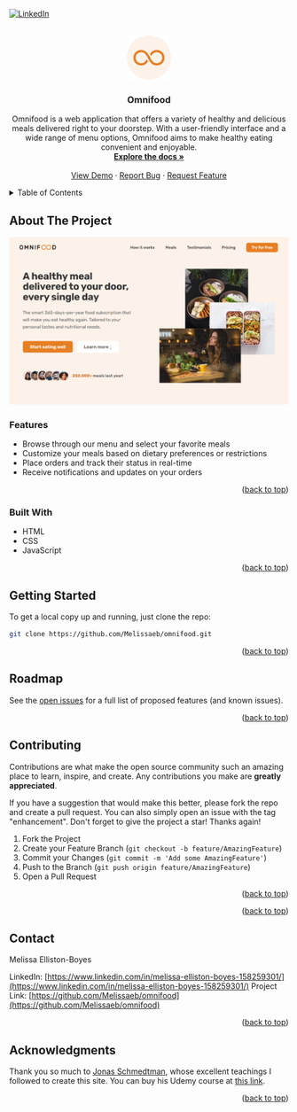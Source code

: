 <a name="readme-top"></a>

[![LinkedIn][linkedin-shield]][linkedin-url]

<!-- PROJECT LOGO -->
<br />
<div align="center">
  <a href="https://omnifood-melissaeb.netlify.app/">
    <img src="img/favicon-192.png" alt="Logo" width="80" height="80">
  </a>

<h3 align="center">Omnifood</h3>

  <p align="center">
    Omnifood is a web application that offers a variety of healthy and delicious meals delivered right to your doorstep. With a user-friendly interface and a wide range of menu options, Omnifood aims to make healthy eating convenient and enjoyable.
    <br />
    <a href="https://github.com/Melissaeb/omnifood"><strong>Explore the docs »</strong></a>
    <br />
    <br />
    <a href="https://omnifood-melissaeb.netlify.app/">View Demo</a>
    ·
    <a href="https://github.com/Melissaeb/omnifood/issues/new?labels=bug&template=bug-report---.md">Report Bug</a>
    ·
    <a href="https://github.com/Melissaeb/omnifood/issues/new?labels=enhancement&template=feature-request---.md">Request Feature</a>
  </p>
</div>

<!-- TABLE OF CONTENTS -->
<details>
  <summary>Table of Contents</summary>
  <ol>
    <li>
      <a href="#about-the-project">About The Project</a>
      <ul>
        <li><a href="#built-with">Built With</a></li>
      </ul>
    </li>
    <li>
      <a href="#getting-started">Getting Started</a>
    </li>
    <li><a href="#roadmap">Roadmap</a></li>
    <li><a href="#contributing">Contributing</a></li>
    <li><a href="#contact">Contact</a></li>
    <li><a href="#acknowledgments">Acknowledgments</a></li>
  </ol>
</details>

<!-- ABOUT THE PROJECT -->

## About The Project

[![Product Name Screen Shot][product-screenshot]](https://omnifood-melissaeb.netlify.app/)

### Features

- Browse through our menu and select your favorite meals
- Customize your meals based on dietary preferences or restrictions
- Place orders and track their status in real-time
- Receive notifications and updates on your orders

<p align="right">(<a href="#readme-top">back to top</a>)</p>

### Built With

- HTML
- CSS
- JavaScript

<p align="right">(<a href="#readme-top">back to top</a>)</p>

<!-- GETTING STARTED -->

## Getting Started

To get a local copy up and running, just clone the repo:

```sh
git clone https://github.com/Melissaeb/omnifood.git
```

<p align="right">(<a href="#readme-top">back to top</a>)</p>

<!-- ROADMAP -->

## Roadmap

See the [open issues](https://github.com/Melissaeb/omnifood/issues) for a full list of proposed features (and known issues).

<p align="right">(<a href="#readme-top">back to top</a>)</p>

<!-- CONTRIBUTING -->

## Contributing

Contributions are what make the open source community such an amazing place to learn, inspire, and create. Any contributions you make are **greatly appreciated**.

If you have a suggestion that would make this better, please fork the repo and create a pull request. You can also simply open an issue with the tag "enhancement".
Don't forget to give the project a star! Thanks again!

1. Fork the Project
2. Create your Feature Branch (`git checkout -b feature/AmazingFeature`)
3. Commit your Changes (`git commit -m 'Add some AmazingFeature'`)
4. Push to the Branch (`git push origin feature/AmazingFeature`)
5. Open a Pull Request

<p align="right">(<a href="#readme-top">back to top</a>)</p>

<p align="right">(<a href="#readme-top">back to top</a>)</p>

<!-- CONTACT -->

## Contact

Melissa Elliston-Boyes

LinkedIn: [https://www.linkedin.com/in/melissa-elliston-boyes-158259301/](https://www.linkedin.com/in/melissa-elliston-boyes-158259301/)
Project Link: [https://github.com/Melissaeb/omnifood](https://github.com/Melissaeb/omnifood)

<p align="right">(<a href="#readme-top">back to top</a>)</p>

<!-- ACKNOWLEDGMENTS -->

## Acknowledgments

Thank you so much to [Jonas Schmedtman](https://codingheroes.io/), whose excellent teachings I followed to create this site. You can buy his Udemy course at [this link](https://www.udemy.com/design-and-develop-a-killer-website-with-html5-and-css3/?couponCode=C1WEBSITE1010&utm_source=mycoupon&utm_medium=website1010&utm_campaign=website1010).

<p align="right">(<a href="#readme-top">back to top</a>)</p>

<!-- MARKDOWN LINKS & IMAGES -->

[linkedin-shield]: https://img.shields.io/badge/-LinkedIn-black.svg?style=for-the-badge&logo=linkedin&colorB=555
[linkedin-url]: https://www.linkedin.com/in/melissa-elliston-boyes-158259301/
[product-screenshot]: img/screenshot.png
